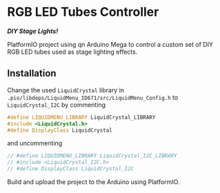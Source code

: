 # RGB LED Tubes Controller

**_DIY Stage Lights!_**

PlatformIO project using qn Arduino Mega to control a custom set of DIY RGB LED tubes used as stage lighting effects.

## Installation

Change the used `LiquidCrystal` library in `.pio/libdeps/LiquidMenu_ID671/src/LiquidMenu_Config.h` to `LiquidCrystal_I2C` by commenting

```c
#define LIQUIDMENU_LIBRARY LiquidCrystal_LIBRARY
#include <LiquidCrystal.h>
#define DisplayClass LiquidCrystal
```

and uncommenting

```c
// #define LIQUIDMENU_LIBRARY LiquidCrystal_I2C_LIBRARY
// #include <LiquidCrystal_I2C.h>
// #define DisplayClass LiquidCrystal_I2C
```

Build and upload the project to the Arduino using PlatformIO.
